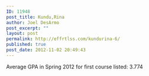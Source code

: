 ```yaml
---
ID: 11948
post_title: Kundu,Rina
author: Joel DesArmo
post_excerpt: ""
layout: post
permalink: http://effrtlss.com/kundurina-6/
published: true
post_date: 2012-11-02 20:49:43
---
```

<p>Average GPA in Spring 2012 for first course listed: 3.774</p>